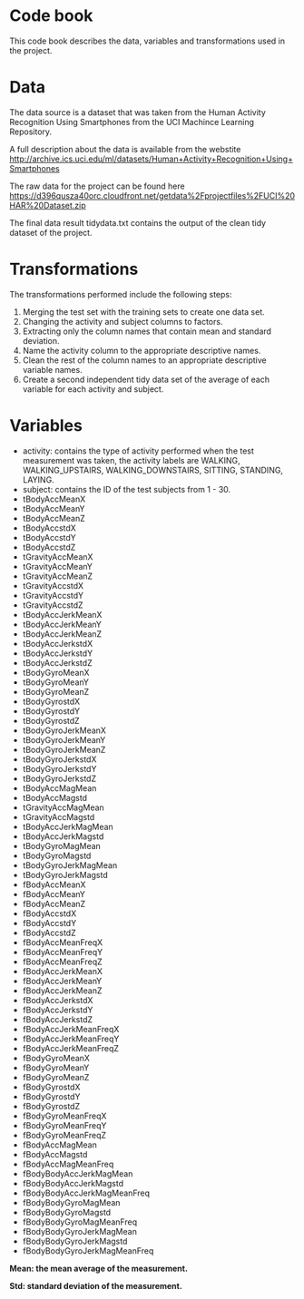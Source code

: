 # Code book 

This code book describes the data, variables and transformations used in the project.

# Data

The data source is a dataset that was taken from the Human Activity Recognition Using Smartphones from the UCI Machince Learning Repository.

A full description about the data is available from the webstite http://archive.ics.uci.edu/ml/datasets/Human+Activity+Recognition+Using+Smartphones

The raw data for the project can be found here https://d396qusza40orc.cloudfront.net/getdata%2Fprojectfiles%2FUCI%20HAR%20Dataset.zip

The final data result tidydata.txt contains the output of the clean tidy dataset of the project.

# Transformations

The transformations performed include the following steps:

1. Merging the test set with the training sets to create one data set.
2. Changing the activity and subject columns to factors.
3. Extracting only the column names that contain mean and standard deviation.
4. Name the activity column to the appropriate descriptive names.
5. Clean the rest of the column names to an appropriate descriptive variable names.
6. Create a second independent tidy data set of the average of each variable for each activity and subject.

# Variables
* activity: contains the type of activity performed when the test measurement was taken, the activity labels are WALKING, WALKING_UPSTAIRS, WALKING_DOWNSTAIRS, SITTING, STANDING, LAYING.
* subject: contains the ID of the test subjects from 1 - 30.
* tBodyAccMeanX
* tBodyAccMeanY
* tBodyAccMeanZ
* tBodyAccstdX
* tBodyAccstdY
* tBodyAccstdZ
* tGravityAccMeanX
* tGravityAccMeanY
* tGravityAccMeanZ
* tGravityAccstdX
* tGravityAccstdY
* tGravityAccstdZ
* tBodyAccJerkMeanX
* tBodyAccJerkMeanY
* tBodyAccJerkMeanZ
* tBodyAccJerkstdX
* tBodyAccJerkstdY
* tBodyAccJerkstdZ
* tBodyGyroMeanX
* tBodyGyroMeanY
* tBodyGyroMeanZ
* tBodyGyrostdX
* tBodyGyrostdY
* tBodyGyrostdZ
* tBodyGyroJerkMeanX
* tBodyGyroJerkMeanY
* tBodyGyroJerkMeanZ
* tBodyGyroJerkstdX
* tBodyGyroJerkstdY
* tBodyGyroJerkstdZ
* tBodyAccMagMean
* tBodyAccMagstd
* tGravityAccMagMean
* tGravityAccMagstd
* tBodyAccJerkMagMean
* tBodyAccJerkMagstd
* tBodyGyroMagMean
* tBodyGyroMagstd
* tBodyGyroJerkMagMean
* tBodyGyroJerkMagstd
* fBodyAccMeanX
* fBodyAccMeanY
* fBodyAccMeanZ
* fBodyAccstdX
* fBodyAccstdY
* fBodyAccstdZ
* fBodyAccMeanFreqX
* fBodyAccMeanFreqY
* fBodyAccMeanFreqZ
* fBodyAccJerkMeanX
* fBodyAccJerkMeanY
* fBodyAccJerkMeanZ
* fBodyAccJerkstdX
* fBodyAccJerkstdY
* fBodyAccJerkstdZ
* fBodyAccJerkMeanFreqX
* fBodyAccJerkMeanFreqY
* fBodyAccJerkMeanFreqZ
* fBodyGyroMeanX
* fBodyGyroMeanY
* fBodyGyroMeanZ
* fBodyGyrostdX
* fBodyGyrostdY
* fBodyGyrostdZ
* fBodyGyroMeanFreqX
* fBodyGyroMeanFreqY
* fBodyGyroMeanFreqZ
* fBodyAccMagMean
* fBodyAccMagstd
* fBodyAccMagMeanFreq
* fBodyBodyAccJerkMagMean
* fBodyBodyAccJerkMagstd
* fBodyBodyAccJerkMagMeanFreq
* fBodyBodyGyroMagMean
* fBodyBodyGyroMagstd
* fBodyBodyGyroMagMeanFreq
* fBodyBodyGyroJerkMagMean
* fBodyBodyGyroJerkMagstd
* fBodyBodyGyroJerkMagMeanFreq

**Mean: the mean average of the measurement.**

**Std: standard deviation of the measurement.**


